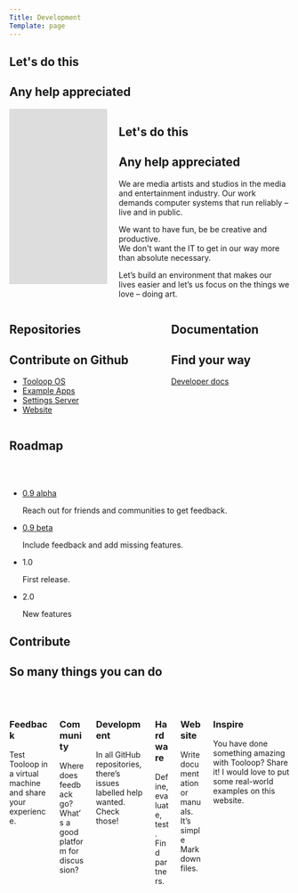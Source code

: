 ```yaml
---
Title: Development
Template: page
---
```


<section class="section hero is-info is-bold">
    <div class="hero-body">
        <div class="container">
            <h1 class="title is-hidden-tablet">Let's do this</h1>
            <h2 class="subtitle is-hidden-tablet">Any help appreciated</h2>
            <div class="columns is-centered">
               <div class="column">
                    <div class="videoWrapper">
                        <iframe width="560" height="315" src="https://www.youtube-nocookie.com/embed/RZDO1x2Ob7s?showinfo=0" frameborder="0" allow="autoplay; encrypted-media" allowfullscreen></iframe>
                    </div>
                </div>
                <div class="column is-6">
                    <h1 class="title is-hidden-mobile">Let's do this</h1>
                    <h2 class="subtitle is-hidden-mobile">Any help appreciated</h2>
                    <div class="content">
                        <p>We are media artists and studios in the media and entertainment industry. Our work demands computer systems that run reliably – live and in public.</p>
                        <p>We want to have fun, be be creative and productive.<br> We don't want the IT to get in our way more than absolute necessary.</p>
                        <p>Let’s build an environment that makes our lives easier and let’s us focus on the things we love – doing art.</p>
                    </div>
                </div>
            </div>
        </div>
    </div>
</section>

<section class="section is-medium">
    <div class="container">
        <div class="columns  is-centered has-text-centered">
            <div class="column is-4">
                <h1 class="title">Repositories</h1>
                <h2 class="subtitle">Contribute on Github</h2>
                <div class="content">
                    <ul class="icon-list">
                        <li><i class="fab fa-github"></i> <a href="https://github.com/vollstock/Tooloop-OS">Tooloop OS</a></li>
                        <li><i class="fab fa-github"></i> <a href="https://github.com/vollstock/Tooloop-Examples">Example Apps</a></li>
                        <li><i class="fab fa-github"></i> <a href="https://github.com/vollstock/Tooloop-Settings-Server">Settings Server</a></li>
                        <li><i class="fab fa-github"></i> <a href="https://github.com/vollstock/Tooloop-Website">Website</a></li>
                    </ul>
                </div>
            </div>
            <div class="column is-4">
                <h1 class="title">Documentation</h1>
                <h2 class="subtitle">Find your way</h2>
                <div class="content">
                    <a href="Documentation" class="button is-primary"><span class="icon"><i class="fa fa-book has-text-white"></i></span> <span>Developer docs</span></a>
                </div>
            </div>
        </div>
    </div>
</section>

<a name="Roadmap"></a>
<section class="section hero is-light is-bold">
    <div class="hero-body">
        <div class="container">
            <h1 class="title has-text-centered has-text-danger">Roadmap</h1>
            <ul class="steps has-content-centered" style="margin-top: 4rem;">
                <li class="steps-segment is-active">
                    <span class="steps-marker"></span>
                    <div class="steps-content">
                        <p class="is-size-4"><a href="https://github.com/vollstock/Tooloop-OS/projects/2" class="has-text-link">0.9 alpha</a></p>
                        <p>Reach out for friends and communities to get feedback.</p>
                    </div>
                </li>
                <li class="steps-segment">
                    <span class="steps-marker"></span>
                    <div class="steps-content">
                        <p class="is-size-4"><a href="https://github.com/vollstock/Tooloop-OS/projects/3" class="has-text-link">0.9 beta</a></p>
                        <p>Include feedback and add missing features.</p>
                    </div>
                </li>
                <li class="steps-segment">
                    <span class="steps-marker"></span>
                    <div class="steps-content">
                        <p class="is-size-4">1.0</p>
                        <p>First release.</p>
                    </div>
                </li>
                <li class="steps-segment">
                    <span class="steps-marker"></span>
                    <div class="steps-content">
                        <p class="is-size-4">2.0</p>
                        <p>New features</p>
                    </div>
                </li>
            </ul>
        </div>
    </div>
</section>

<section class="section is-medium">
    <div class="container">
        <h1 class="title has-text-centered">Contribute</h1>
        <h2 class="subtitle has-text-centered">So many things you can do</h2>
        <p>&nbsp;</p>
        <div class="columns  is-multiline is-centered">
            <div class="column is-4 content">
                <h3>Feedback</h3>
                <p>Test Tooloop in a virtual machine and share your experience.</p>
            </div>
            <div class="column is-4 content">
                <h3>Community</h3>
                <p>Where does feedback go?<br>
                What’s a good platform for discussion?</p>
            </div>
            <div class="column is-4 content">
                <h3>Development</h3>
                <p>In all GitHub repositories, there’s issues labelled <span class="tag is-success">help wanted</span>. Check those!</p>
            </div>
            <div class="column is-4 content">
                <h3>Hardware</h3>
                <p>Define, evaluate, test.<br>
                Find partners.</p>
            </div>
            <div class="column is-4 content">
                <h3>Website</h3>
                <p>Write documentation or manuals.<br>
                It’s simple Markdown files.</p>
            </div>
            <div class="column is-4 content">
                <h3>Inspire</h3>
                <p>You have done something amazing with Tooloop? Share it! I would love to put some real-world examples on this website.</p>
            </div>